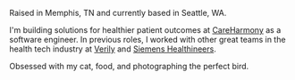 Raised in Memphis, TN and currently based in Seattle, WA.

I'm building solutions for healthier patient outcomes at [CareHarmony](https://care-harmony.com) as a software
engineer. In previous roles, I worked with other great teams in the health tech industry at [Verily](https://verily.com)
and [Siemens Healthineers](https://www.siemens-healthineers.com/).

Obsessed with my cat, food, and photographing the perfect bird.
